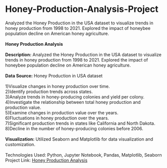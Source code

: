# Honey-Production-Analysis-Project <BR>
Analyzed the Honey Production in the USA dataset to visualize trends in honey production from 1998 to 2021. Explored the impact of honeybee population decline on American honey agriculture.<BR>
<BR>
**Honey Production Analysis**<BR>
<BR>
**Description:** Analyzed the Honey Production in the USA dataset to visualize trends in honey production from 1998 to 2021. Explored the impact of honeybee population decline on American honey agriculture.<BR>
<BR>
**Data Source:** Honey Production in USA dataset<BR>
<BR>
1)Visualize changes in honey production over time.<BR>
2)Identify production trends across states.<BR>
3)Analyze trends in honey-producing colonies and yield per colony.<BR>
4)Investigate the relationship between total honey production and production value.<BR>
5)Examine changes in production value over the years.<BR>
6)Fluctuations in honey production over the years.<BR>
7)Significant production trends in states like California and North Dakota.<BR>
8)Decline in the number of honey-producing colonies before 2006.<BR>
<BR>
**Visualization:**  Utilized Seaborn and Matplotlib for data visualization and customization.<BR>
<BR>
Technologies Used: Python, Jupyter Notebook, Pandas, Matplotlib, Seaborn<BR>
Project Link: [Honey Production Analysis](https://github.com/parikshit0007/Honey-Production-Analysis-Project/blob/main/Honey%20Production%20Analysis%20Project.ipynb)<BR>

